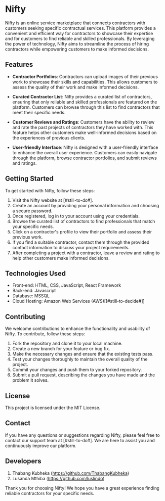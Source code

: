 # Nifty

Nifty is an online service marketplace that connects contractors with customers seeking specific contractual services. This platform provides a convenient and efficient way for contractors to showcase their expertise and for customers to find reliable and skilled professionals. By leveraging the power of technology, Nifty aims to streamline the process of hiring contractors while empowering customers to make informed decisions.

## Features

- **Contractor Portfolios**: Contractors can upload images of their previous work to showcase their skills and capabilities. This allows customers to assess the quality of their work and make informed decisions.

- **Curated Contractor List**: Nifty provides a curated list of contractors, ensuring that only reliable and skilled professionals are featured on the platform. Customers can browse through this list to find contractors that meet their specific needs.

- **Customer Reviews and Ratings**: Customers have the ability to review and rate the past projects of contractors they have worked with. This feature helps other customers make well-informed decisions based on the experiences of previous clients.

- **User-friendly Interface**: Nifty is designed with a user-friendly interface to enhance the overall user experience. Customers can easily navigate through the platform, browse contractor portfolios, and submit reviews and ratings.

## Getting Started

To get started with Nifty, follow these steps:

1. Visit the Nifty website at [#still-to-do#].
2. Create an account by providing your personal information and choosing a secure password.
3. Once registered, log in to your account using your credentials.
4. Browse the curated list of contractors to find professionals that match your specific needs.
5. Click on a contractor's profile to view their portfolio and assess their previous work.
6. If you find a suitable contractor, contact them through the provided contact information to discuss your project requirements.
7. After completing a project with a contractor, leave a review and rating to help other customers make informed decisions.

## Technologies Used

- Front-end: HTML, CSS, JavaScript, React Framework
- Back-end: Javascript
- Database: MSSQL
- Cloud Hosting: Amazon Web Services (AWS)[[#still-to-decide#]]

## Contributing

We welcome contributions to enhance the functionality and usability of Nifty. To contribute, follow these steps:

1. Fork the repository and clone it to your local machine.
2. Create a new branch for your feature or bug fix.
3. Make the necessary changes and ensure that the existing tests pass.
4. Test your changes thoroughly to maintain the overall quality of the project.
5. Commit your changes and push them to your forked repository.
6. Submit a pull request, describing the changes you have made and the problem it solves.

## License

This project is licensed under the MIT License.

## Contact

If you have any questions or suggestions regarding Nifty, please feel free to contact our support team at [#still-to-do#]. We are here to assist you and continuously improve our platform.

## Developers
1. Thabang Kubheka (https://github.com/ThabangKubheka)
2. Lusanda Mthiba (https://github.com/luslindo)


Thank you for choosing Nifty! We hope you have a great experience finding reliable contractors for your specific needs.
